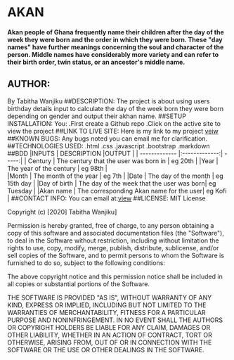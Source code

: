  # AKAN
 #### Akan people</a></b> of  <a title="Ghana">Ghana</a> frequently name their children after the day of the week they were born and the order in which they were born. These "day names" have further meanings concerning the soul and character of the person. Middle names have considerably more variety and can refer to their birth order, twin status, or an ancestor's middle name.
## AUTHOR:
By Tabitha Wanjiku
##DESCRIPTION:
The project is about using users birthday details input to calculate the day of the week born they    were born depending on gender and output their akhan name.
##SETUP INSTALLATION:
You:
.First create a Github repo
.Click on the active site to view the project
##LINK TO LIVE SITE:
Here is my link to my project
<a href="https://tw8130.github.io/Akhan-Names/">veiw</a>
##KNOWN BUGS:
Any bugs noted you can email me for clarification.
##TECHNOLOGIES USED:
.html
.css
.javascript
.bootstrap
.markdown
##BDD
|INPUTS        | DESCRIPTION                                |OUTPUT       |
| ------------- |:-------------:| -----:|
| Century      |  The century that the user was born in     | eg 20th     |
|Year          |  The year of the century                   | eg 98th     |       
|Month         |  The month of the year                     | eg 7th      |
|Date          |  The day of the month                      | eg 15th day |
|Day of birth  |  The day of the week that the user was born| eg Tuesday  |
|Akan name     |  	The corresponding Akan name for the user|  eg Kofi    |
##CONTACT INFO:
You can email at:<a href="https://mail.google.com/">view</a>
##LICENSE:
MIT License

Copyright (c) [2020] Tabitha Wanjiku]

Permission is hereby granted, free of charge, to any person obtaining a copy of this software and associated documentation files (the "Software"), to deal in the Software without restriction, including without limitation the rights to use, copy, modify, merge, publish, distribute, sublicense, and/or sell copies of the Software, and to permit persons to whom the Software is furnished to do so, subject to the following conditions:

The above copyright notice and this permission notice shall be included in all copies or substantial portions of the Software.

THE SOFTWARE IS PROVIDED "AS IS", WITHOUT WARRANTY OF ANY KIND, EXPRESS OR IMPLIED, INCLUDING BUT NOT LIMITED TO THE WARRANTIES OF MERCHANTABILITY, FITNESS FOR A PARTICULAR PURPOSE AND NONINFRINGEMENT. IN NO EVENT SHALL THE AUTHORS OR COPYRIGHT HOLDERS BE LIABLE FOR ANY CLAIM, DAMAGES OR OTHER LIABILITY, WHETHER IN AN ACTION OF CONTRACT, TORT OR OTHERWISE, ARISING FROM, OUT OF OR IN CONNECTION WITH THE SOFTWARE OR THE USE OR OTHER DEALINGS IN THE SOFTWARE.
